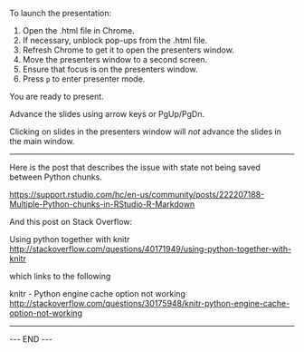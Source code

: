 
To launch the presentation:

1.  Open the .html file in Chrome.
1.  If necessary, unblock pop-ups from the .html file.
1.  Refresh Chrome to get it to open the presenters window.
1.  Move the presenters window to a second screen.
1.  Ensure that focus is on the presenters window.
1.  Press `p` to enter presenter mode.

You are ready to present.

Advance the slides using arrow keys or PgUp/PgDn. 

Clicking on slides in the presenters window will _not_ advance the
slides in the main window.

---

Here is the post that describes the issue with state not being saved
between Python chunks.

<https://support.rstudio.com/hc/en-us/community/posts/222207188-Multiple-Python-chunks-in-RStudio-R-Markdown>

And this post on Stack Overflow:

Using python together with knitr
<http://stackoverflow.com/questions/40171949/using-python-together-with-knitr>

which links to the following

knitr - Python engine cache option not working
<http://stackoverflow.com/questions/30175948/knitr-python-engine-cache-option-not-working>

---



--- END ---

